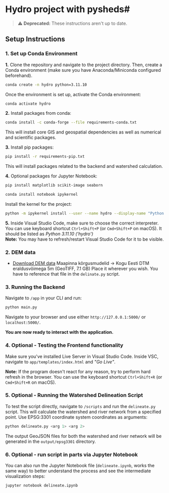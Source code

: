 # Hydro project with pysheds#

> :warning: **Deprecated:** These instructions aren't up to date.


## Setup Instructions ##

### 1. Set up Conda Environment ###
__1.__ Clone the repository and navigate to the project directory. Then, create a Conda environment (make sure you have Anaconda/Miniconda configured beforehand).

```bash
conda create -n hydro python=3.11.10
```
Once the environment is set up, activate the Conda environment:

```bash
conda activate hydro
```
__2.__ Install packages from conda:

```bash
conda install -c conda-forge --file requirements-conda.txt
```

This will install core GIS and geospatial dependencies as well as numerical and scientific packages.

__3.__ Install pip packages:

```bash
pip install -r requirements-pip.txt
```
This will install packages related to the backend and watershed calculation.

__4.__ Optional packages for Jupyter Notebook:

```bash
pip install matplotlib scikit-image seaborn

```
```bash
conda install notebook ipykernel

```

Install the kernel for the project:

```bash
python -m ipykernel install --user --name hydro --display-name "Python (hydro)"

```
__5.__ Inside Visual Studio Code, make sure to choose the correct interpreter. You can use keyboard shortcut `Ctrl+Shift+P` (or `Cmd+Shift+P` on macOS). It should be listed as _Python 3.11.10 ('hydro')_\
__Note:__ You may have to refresh/restart Visual Studio Code for it to be visible. 


### 2. DEM data ###
- [Download DEM data](https://geoportaal.maaamet.ee/est/Ruumiandmed/Korgusandmed/Laadi-korgusandmed-alla-p614.html) 
Maapinna kõrgusmudelid -> Kogu Eesti DTM eraldusvõimega 5m (GeoTIFF, 7.1 GB)
Place it wherever you wish. You have to reference that file in the `delinate.py` script.


### 3. Running the Backend ###
Navigate to `/app` in your CLI and run:
```bash
python main.py
```
Navigate to your browser and use either `http://127.0.0.1:5000/` or `localhost:5000/`.

__You are now ready to interact with the application.__

### 4. Optional - Testing the Frontend functionality ###
Make sure you've installed Live Server in Visual Studio Code. 
Inside VSC, navigate to `app/templates/index.html` and _"Go Live"_.

__Note:__ If the program doesn't react for any reason, try to perform hard refresh in the browser. You can use the keyboard shortcut `Ctrl+Shift+R` (or `Cmd+Shift+R` on macOS).


### 5. Optional - Running the Watershed Delineation Script ###
To test the script directly, navigate to `/scripts` and run the `delineate.py` script. This will calculate the watershed and river network from a specified point. Use EPSG:3301 coordinate system coordinates as arguments:

```bash
python delineate.py <arg 1> <arg 2>
```
The output GeoJSON files for both the watershed and river network will be generated in the `output/epsg3301` directory.


### 6. Optional - run script in parts via Jupyter Notebook ###
You can also run the Jupyter Notebook file (`delineate.ipynb`, works the same way) to better understand the process and see the intermediate visualization steps:

```bash
jupyter notebook delineate.ipynb
```
